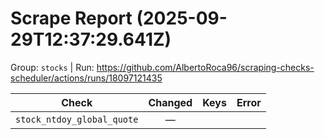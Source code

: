 # Scrape Report (2025-09-29T12:37:29.641Z)

Group: `stocks`  |  Run: https://github.com/AlbertoRoca96/scraping-checks-scheduler/actions/runs/18097121435

| Check | Changed | Keys | Error |
|---|:---:|:--|:--|
| `stock_ntdoy_global_quote` | — |  |  |
